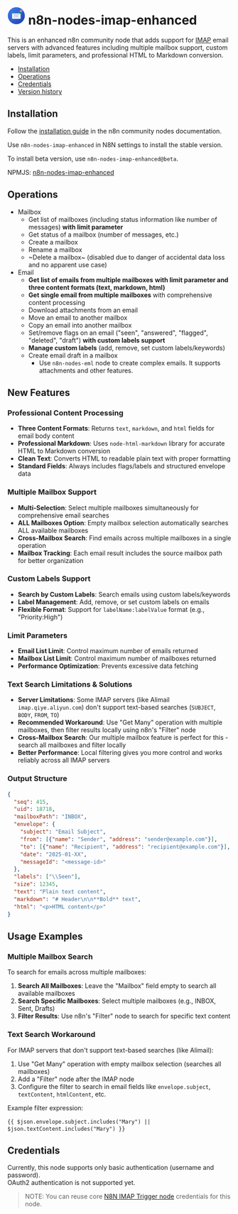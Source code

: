 # <img src="nodes/Imap/node-imap-enhanced-icon.svg"  height="40"> n8n-nodes-imap-enhanced

This is an enhanced n8n community node that adds support for [IMAP](https://en.wikipedia.org/wiki/Internet_Message_Access_Protocol) email servers with advanced features including multiple mailbox support, custom labels, limit parameters, and professional HTML to Markdown conversion.

* [Installation](#installation)  
* [Operations](#operations)  
* [Credentials](#credentials)
* [Version history](CHANGELOG.md)

## Installation

Follow the [installation guide](https://docs.n8n.io/integrations/community-nodes/installation/) in the n8n community nodes documentation.

Use `n8n-nodes-imap-enhanced` in N8N settings to install the stable version.

To install beta version, use `n8n-nodes-imap-enhanced@beta`.

NPMJS: [n8n-nodes-imap-enhanced](https://www.npmjs.com/package/n8n-nodes-imap-enhanced)


## Operations

* Mailbox
  * Get list of mailboxes (including status information like number of messages) **with limit parameter**
  * Get status of a mailbox (number of messages, etc.)
  * Create a mailbox
  * Rename a mailbox
  * ~Delete a mailbox~ (disabled due to danger of accidental data loss and no apparent use case)
* Email
  * **Get list of emails from multiple mailboxes** **with limit parameter and three content formats (text, markdown, html)**
  * **Get single email from multiple mailboxes** with comprehensive content processing
  * Download attachments from an email
  * Move an email to another mailbox
  * Copy an email into another mailbox
  * Set/remove flags on an email ("seen", "answered", "flagged", "deleted", "draft") **with custom labels support**
  * **Manage custom labels** (add, remove, set custom labels/keywords)
  * Create email draft in a mailbox
    * Use `n8n-nodes-eml` node to create complex emails. It supports attachments and other features.

## New Features

### Professional Content Processing
- **Three Content Formats**: Returns `text`, `markdown`, and `html` fields for email body content
- **Professional Markdown**: Uses `node-html-markdown` library for accurate HTML to Markdown conversion
- **Clean Text**: Converts HTML to readable plain text with proper formatting
- **Standard Fields**: Always includes flags/labels and structured envelope data

### Multiple Mailbox Support
- **Multi-Selection**: Select multiple mailboxes simultaneously for comprehensive email searches
- **ALL Mailboxes Option**: Empty mailbox selection automatically searches ALL available mailboxes
- **Cross-Mailbox Search**: Find emails across multiple mailboxes in a single operation
- **Mailbox Tracking**: Each email result includes the source mailbox path for better organization

### Custom Labels Support
- **Search by Custom Labels**: Search emails using custom labels/keywords
- **Label Management**: Add, remove, or set custom labels on emails
- **Flexible Format**: Support for `labelName:labelValue` format (e.g., "Priority:High")

### Limit Parameters
- **Email List Limit**: Control maximum number of emails returned
- **Mailbox List Limit**: Control maximum number of mailboxes returned
- **Performance Optimization**: Prevents excessive data fetching

### Text Search Limitations & Solutions
- **Server Limitations**: Some IMAP servers (like Alimail `imap.qiye.aliyun.com`) don't support text-based searches (`SUBJECT`, `BODY`, `FROM`, `TO`)
- **Recommended Workaround**: Use "Get Many" operation with multiple mailboxes, then filter results locally using n8n's "Filter" node
- **Cross-Mailbox Search**: Our multiple mailbox feature is perfect for this - search all mailboxes and filter locally
- **Better Performance**: Local filtering gives you more control and works reliably across all IMAP servers

### Output Structure
```json
{
  "seq": 415,
  "uid": 18718,
  "mailboxPath": "INBOX",
  "envelope": {
    "subject": "Email Subject",
    "from": [{"name": "Sender", "address": "sender@example.com"}],
    "to": [{"name": "Recipient", "address": "recipient@example.com"}],
    "date": "2025-01-XX",
    "messageId": "<message-id>"
  },
  "labels": ["\\Seen"],
  "size": 12345,
  "text": "Plain text content",
  "markdown": "# Header\n\n**Bold** text",
  "html": "<p>HTML content</p>"
}
```

## Usage Examples

### Multiple Mailbox Search
To search for emails across multiple mailboxes:

1. **Search All Mailboxes**: Leave the "Mailbox" field empty to search all available mailboxes
2. **Search Specific Mailboxes**: Select multiple mailboxes (e.g., INBOX, Sent, Drafts)
3. **Filter Results**: Use n8n's "Filter" node to search for specific text content

### Text Search Workaround
For IMAP servers that don't support text-based searches (like Alimail):

1. Use "Get Many" operation with empty mailbox selection (searches all mailboxes)
2. Add a "Filter" node after the IMAP node
3. Configure the filter to search in email fields like `envelope.subject`, `textContent`, `htmlContent`, etc.

Example filter expression:
```
{{ $json.envelope.subject.includes("Mary") || $json.textContent.includes("Mary") }}
```

## Credentials

Currently, this node supports only basic authentication (username and password).  
OAuth2 authentication is not supported yet.  

> NOTE: You can reuse core [N8N IMAP Trigger node](https://docs.n8n.io/integrations/builtin/credentials/imap/) credentials for this node.

